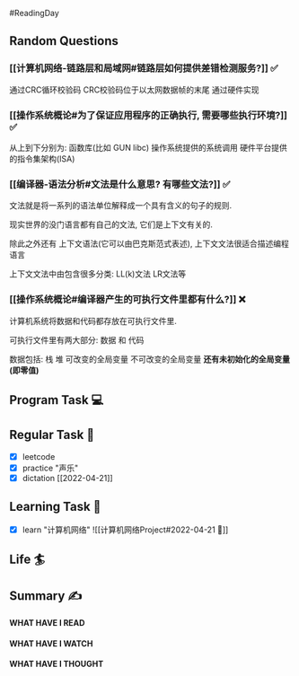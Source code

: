 #ReadingDay 
## Random Questions
### [[计算机网络-链路层和局域网#链路层如何提供差错检测服务?]] ✅
通过CRC循环校验码
CRC校验码位于以太网数据帧的末尾
通过硬件实现

### [[操作系统概论#为了保证应用程序的正确执行, 需要哪些执行环境?]] ✅
从上到下分别为:
函数库(比如 GUN libc)
操作系统提供的系统调用
硬件平台提供的指令集架构(ISA)

### [[编译器-语法分析#文法是什么意思? 有哪些文法?]] ✅
文法就是将一系列的语法单位解释成一个具有含义的句子的规则.

现实世界的没门语言都有自己的文法, 它们是上下文有关的.

除此之外还有 上下文语法(它可以由巴克斯范式表述), 上下文文法很适合描述编程语言

上下文文法中由包含很多分类: LL(k)文法 LR文法等

### [[操作系统概论#编译器产生的可执行文件里都有什么?]] ❌
计算机系统将数据和代码都存放在可执行文件里.

可执行文件里有两大部分: 数据 和 代码

数据包括: 栈 堆 可改变的全局变量 不可改变的全局变量 **还有未初始化的全局变量(即零值)**


## Program Task  💻

## Regular Task  🤡
- [x] leetcode
- [x] practice "声乐"
- [x] dictation 
	[[2022-04-21]]

## Learning Task 🎯
- [x] learn "计算机网络"
	![[计算机网络Project#2022-04-21 📅]]
## Life 🏄

## Summary ✍
####  WHAT HAVE I READ

#### WHAT HAVE I WATCH

#### WHAT HAVE I THOUGHT
